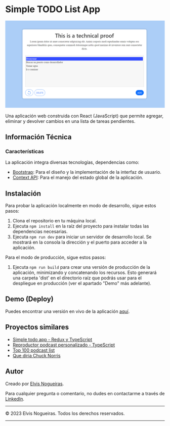 # Simple TODO List App

![Captura de pantalla de la aplicación](./src/images/todoapp1.png)

Una aplicación web construida con React (JavaScript) que permite agregar, eliminar y devolver cambios en una lista de tareas pendientes.

## Información Técnica

### Características

La aplicación integra diversas tecnologías, dependencias como:

- [Bootstrap](https://tailwindcss.com/): Para el diseño y la implementación de la interfaz de usuario.
- [Context API](https://reactjs.org/docs/context.html): Para el manejo del estado global de la aplicación.

## Instalación

Para probar la aplicación localmente en modo de desarrollo, sigue estos pasos:

1. Clona el repositorio en tu máquina local.
2. Ejecuta `npm install` en la raíz del proyecto para instalar todas las dependencias necesarias.
3. Ejecuta `npm run dev` para iniciar un servidor de desarrollo local. Se mostrará en la consola la dirección y el puerto para acceder a la aplicación.

Para el modo de producción, sigue estos pasos:

1. Ejecuta `npm run build` para crear una versión de producción de la aplicación, minimizando y concatenando los recursos. Esto generará una carpeta 'dist' en el directorio raíz que podrás usar para el despliegue en producción (ver el apartado "Demo" más adelante).

## Demo (Deploy)

Puedes encontrar una versión en vivo de la aplicación [aquí](https://luminous-meringue-05e636.netlify.app/).

## Proyectos similares

- [Simple todo app - Redux y TypeScript](https://github.com/danviles/todo-list-redux-typescript/tree/master)
- [Reproductor podcast personalizado - TypeScript](https://github.com/danviles/podcast-player)
- [Top 100 podcast list](https://github.com/danviles/indi-podcast-player)
- [Que diria Chuck Norris](https://github.com/danviles/ChuckSays)

## Autor

Creado por [Elvis Nogueiras](https://github.com/danviles).

Para cualquier pregunta o comentario, no dudes en contactarme a través de [LinkedIn](https://www.linkedin.com/in/elvis-nogueiras/).

---

© 2023 Elvis Nogueiras. Todos los derechos reservados.

---
